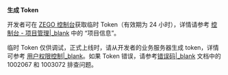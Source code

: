 **生成 Token**

开发者可在 [ZEGO 控制台](https://console.zego.im/dashboard)获取临时 Token（有效期为 24 小时），详情请参考 [控制台 - 项目管理\|_blank](12107) 中的 “项目信息”。

临时 Token 仅供调试，正式上线时，请从开发者的业务服务器生成 token，详情可参考 [用户权限控制\|_blank](#7646)。如果 Token 错误，请参考[错误码\|_blank](!ExpressAudioSDK-Error_Codes/Error_Codes) 文档中的 1002067 和 1003072 排查问题。







